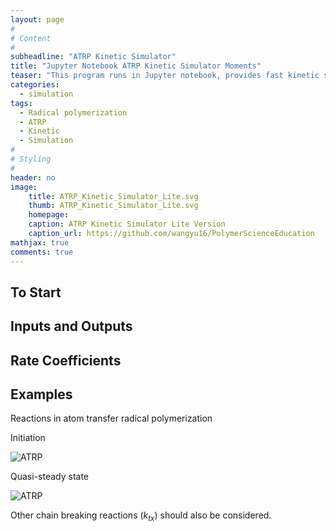 ```yaml
---
layout: page
#
# Content
#
subheadline: "ATRP Kinetic Simulator"
title: "Jupyter Notebook ATRP Kinetic Simulator Moments"
teaser: "This program runs in Jupyter notebook, provides fast kinetic simulation for conventional radical polymerization and different types of ATRP. The output includes concentration changes of all species and the molecular weight distribution."
categories:
  - simulation
tags:
  - Radical polymerization
  - ATRP
  - Kinetic
  - Simulation
#
# Styling
#
header: no
image:
    title: ATRP_Kinetic_Simulator_Lite.svg
    thumb: ATRP_Kinetic_Simulator_Lite.svg
    homepage: 
    caption: ATRP Kinetic Simulator Lite Version
    caption_url: https://github.com/wangyu16/PolymerScienceEducation
mathjax: true
comments: true
---
```


## To Start


## Inputs and Outputs


## Rate Coefficients


## Examples

Reactions in atom transfer radical polymerization

Initiation

![ATRP](https://wikimedia.org/api/rest_v1/media/math/render/svg/8d22caa49b8487dcf7c567e3a374e6eda1eb8269)

Quasi-steady state

![ATRP](https://wikimedia.org/api/rest_v1/media/math/render/svg/8d22caa49b8487dcf7c567e3a374e6eda1eb8269)

Other chain breaking reactions ($k_{tx}$) should also be considered.
